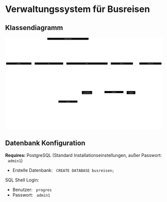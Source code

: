 # Verwaltungssystem für Busreisen

## Klassendiagramm
![UML Klassendiagramm](https://github.com/ZichaoIUStudy/Busreisen_OOP2_Referat/blob/main/UML_Klassendiagramm.png)

## Datenbank Konfiguration

**Requires:** PostgreSQL (Standard Installationseinstellungen, außer Passwort: &nbsp; `admin1`)<br/>
* Erstelle Datenbank: &nbsp; `CREATE DATABASE busreisen;`

SQL Shell Login:
* Benutzer: &nbsp; `progres`
* Passwort: &nbsp; `admin1`